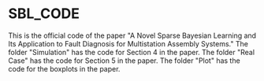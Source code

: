 # SBL_CODE
This is the official code of the paper "A Novel Sparse Bayesian Learning and Its Application to Fault Diagnosis for Multistation Assembly Systems."
The folder "Simulation" has the code for Section 4 in the paper.
The folder "Real Case" has the code for Section 5 in the paper.
The folder "Plot" has the code for the boxplots in the paper.

